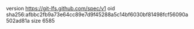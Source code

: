 version https://git-lfs.github.com/spec/v1
oid sha256:afbbc2fb9a73e64cc89e7d9f45288a5c14bf6030bf81498fcf56090a502ad81a
size 6585
